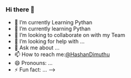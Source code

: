 ### Hi there 👋

- 🔭 I’m currently Learning Pythan
- 🌱 I’m currently learning Pythan
- 👯 I’m looking to collaborate on with my Team
- 🤔 I’m looking for help with ...
- 💬 Ask me about ...
- 📫 How to reach me:[@HashanDimuthu](https://t.me/HashanDimuthu)
- 😄 Pronouns: ...
- ⚡ Fun fact: ...
-->
